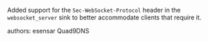 Added support for the `Sec-WebSocket-Protocol` header in the `websocket_server` sink to better accommodate clients that require it.

authors: esensar Quad9DNS
